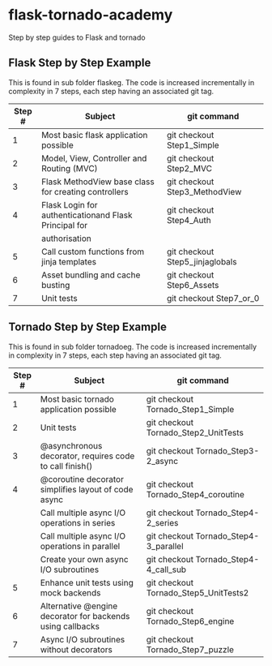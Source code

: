 # flask-tornado-academy
Step by step guides to Flask and tornado

Flask Step by Step Example
---------------------------
This is found in sub folder flaskeg. The code is increased incrementally in complexity in 7 steps,
each step having an associated git tag.

|Step # | Subject                                                      | git command |
|-------|--------------------------------------------------------------|--------------------------|
|1      | Most basic flask application possible                        | git checkout Step1_Simple |
|2      | Model, View, Controller and Routing (MVC)                    | git checkout Step2_MVC |
|3      | Flask MethodView base class for creating controllers         | git checkout Step3_MethodView |
|4      | Flask Login for authenticationand Flask Principal for        | git checkout Step4_Auth |
|       | authorisation                                                | |
|5      | Call custom functions from jinja templates                   | git checkout Step5_jinjaglobals |
|6      | Asset bundling and cache busting                             | git checkout Step6_Assets |
|7      | Unit tests                                                   | git checkout Step7_or_0 |


Tornado Step by Step Example
----------------------------
This is found in sub folder tornadoeg. The code is increased incrementally in complexity in 7 steps,
each step having an associated git tag.

|Step # | Subject                                                      | git command |
|------|--------------------------------------------------------------|------------------------------|
|1      | Most basic tornado application possible                      | git checkout Tornado_Step1_Simple |
|2      | Unit tests                                                   | git checkout Tornado_Step2_UnitTests |
|3      | @asynchronous decorator, requires code to call finish()      | git checkout Tornado_Step3-2_async |
|4      | @coroutine decorator simplifies layout of code async         | git checkout Tornado_Step4_coroutine |
|       | Call multiple async I/O operations in series                 | git checkout Tornado_Step4-2_series |
|       | Call multiple async I/O operations in parallel               | git checkout Tornado_Step4-3_parallel |
|       | Create your own async I/O subroutines                        | git checkout Tornado_Step4-4_call_sub |
|5      | Enhance unit tests using mock backends                       | git checkout Tornado_Step5_UnitTests2 |
|6      | Alternative @engine decorator for backends using callbacks   | git checkout Tornado_Step6_engine |
|7      | Async I/O subroutines without decorators                     | git checkout Tornado_Step7_puzzle |
